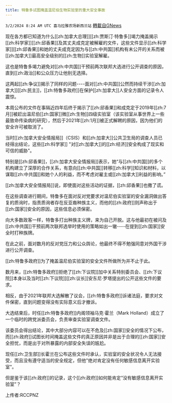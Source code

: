 ```yaml
---
title: 特鲁多试图掩盖温尼伯生物实验室的重大安全事故
---
```

`3/2/2024 8:24 AM UTC 喜马拉雅农场新西兰站` [轉載自GNews](https://gnews.org/articles/2358584)

现在各方都已知道为什么[[zh:加拿大总理]][[zh:贾斯汀·特鲁多]]竭力掩盖揭示[[zh:科学家]][[zh:邱香果]]及其丈夫成克定被解雇的文件，这些文件显示[[zh:科学家]][[zh:邱香果]]和她的丈夫成克定因为与[[zh:中共国]]机构有未公开的关系而被[[zh:加拿大]]最高安全级别的[[zh:生物]]实验室解雇。

这也是特鲁多竭力避免对[[zh:中共国]]干预前两次联邦大选进行公开调查的原因，直到[[zh:政治]]和公众压力让他别无选择。

这两起[[zh:争议]]揭示了同样的问题\----面对[[zh:中共国]]公然而持续干涉[[zh:加拿大]][[zh:民主]]，[[zh:特鲁多政府]]在保护[[zh:加拿大]]人安全方面的记录令人震惊。

本周公布的文件在事隔近四年后终于揭示了[[zh:邱香果]]和成克定于2019年[[zh:7月]]被赶出温尼伯[[zh:国家]]微[[zh:生物]]四级实验室（该实验室从事世界上一些最致命传染病的研究），然后于2021年[[zh:1月]]被正式解聘的原因，因为他们的安全许可被取消了。

当时[[zh:加拿大安全情报局]]（CSIS）和[[zh:加拿大]]公共卫生局的调查人员已经得出结论，这些[[zh:科学家]] "对[[zh:加拿大]]的[[zh:经济]]安全构成了现实和可信的威胁"。

特别是[[zh:邱香果]]，[[zh:加拿大安全情报局]]表示，她“与[[zh:中共国]]的多个机构建立了深厚的合作关系，有意向[[zh:中共国]]转移[[zh:科学]]知识和材料，以谋取[[zh:中共国]]和她个人的利益，而不考虑对雇主或[[zh:加拿大]]利益的影响。”

[[zh:加拿大安全情报局]]说，即使面对这些活动的证据，[[zh:邱香果]]也撒了谎。

在这些调查进行期间，特鲁多在面对反对党要求对温尼伯实验室的安全漏洞做出答复的质询时，指责质询者存在反亚裔种族主义，而他的[[zh:政府]]则声称出于[[zh:国家]]安全的原因，这些信息必须保密。

向大多数政客一样，特鲁多打出种族主义牌，来为自己开脱。这与他最初在被问及[[zh:中共国]]干预前两次联邦选举时使用的策略如出一辙\----在提到[[zh:国家]]安全时打种族牌。

在此之前，面对数月的反对党压力和公众舆论，他最终不得不勉强同意对外国干涉进行公开调查。

[[zh:特鲁多政府]]为了掩盖温尼伯实验室的安全文件所做所为并不止于此。

数月来，[[zh:特鲁多政府]]拒绝了[[zh:下议院]]加中关系特别委员会、[[zh:下议院]]本身以及当时[[zh:下议院]][[zh:议长]]安东尼·罗塔提出的公开这些文件的要求。

相反，由于2021年联邦大选解散了议会，[[zh:特鲁多政府]]诉诸法庭，要求对文件保密，直到问题变得没有实际意义后才撤诉。

大选结束后，时任[[zh:特鲁多政府]]内阁领袖马克·霍兰（Mark Holland）成立了一个临时的跨党派委员会，负责审查实验室调查文件。

该委员会得出结论，其中大部分内容可以在不危及[[zh:国家]]安全的情况下公布，而[[zh:政府]]试图长时间掩盖这些文件的真正原因并非是出于合理的[[zh:国家]]安全担忧，而是出于对所暴露的内部安全失误的尴尬。

现任[[zh:卫生部]]长霍兰在公布这些文件时承认，实验室的安全状况令人无法接受，而且没有遵守适当的安全规定，但他"绝对肯定没有任何敏感信息离开实验室"。

但是鉴于该[[zh:政府]]的记录，这个[[zh:政府]]如何能肯定“没有敏感信息离开实验室”？


上传者:RCCPNZ
